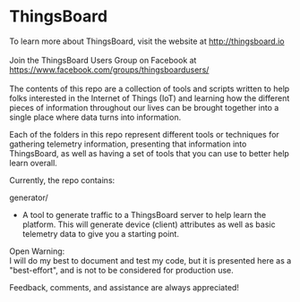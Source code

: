 # ThingsBoard
To learn more about ThingsBoard, visit the website at http://thingsboard.io<br><br>
Join the ThingsBoard Users Group on Facebook at https://www.facebook.com/groups/thingsboardusers/<br><br>
The contents of this repo are a collection of tools and scripts written to help folks interested in the 
Internet of Things (IoT) and learning how the different pieces of information throughout our lives can be
brought together into a single place where data turns into information.

Each of the folders in this repo represent different tools or techniques for gathering telemetry information,
presenting that information into ThingsBoard, as well as having a set of tools that you can use to better help
learn overall.

Currently, the repo contains:

generator/<br>
- A tool to generate traffic to a ThingsBoard server to help learn the platform.  This will generate device 
    (client) attributes as well as basic telemetry data to give you a starting point.
    
Open Warning:<br>
    I will do my best to document and test my code, but it is presented here as a "best-effort", and is not to
    be considered for production use.
    
Feedback, comments, and assistance are always appreciated!
